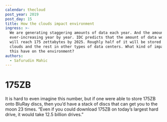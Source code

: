 ```yaml
---
calendar: thecloud
post_year: 2019
post_day: 15
title: How the clouds impact environment
ingress: >-
  We are generating staggering amounts of data each year. And the amount is
  ever-increasing year by year. IDC predicts that the amount of data worldwide
  will reach 175 zettabytes by 2025. Roughly half of it will be stored in public
  clouds and the rest in other types of data centers. What kind of impact does
  this have on the environment?
authors:
  - Safurudin Mahic
---
```

# 175ZB

It is hard to even imagine this number, but if one were able to store 175ZB onto BluRay discs, then you’d have a stack of discs that can get you to the moon 23 times. “Even if you could download 175ZB on today’s largest hard drive, it would take 12.5 billion drives.”
